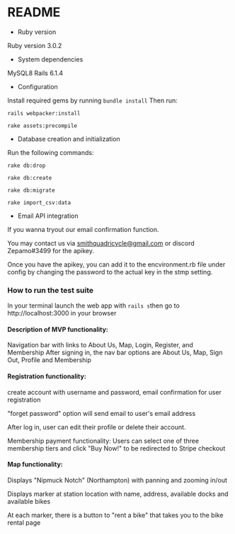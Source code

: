 # README

* Ruby version


Ruby version 3.0.2

* System dependencies


MySQL8
Rails 6.1.4

* Configuration

Install required gems by running ```bundle install```
Then run:

```
rails webpacker:install

rake assets:precompile
```


* Database creation and initialization

Run the following commands:
```
rake db:drop

rake db:create

rake db:migrate

rake import_csv:data

```
* Email API integration
<body>
If you wanna tryout our email confirmation function. 

You may contact us via smithquadricycle@gmail.com or discord Zepamo#3499 for the apikey. 

Once you have the apikey, you can add it to the encvironment.rb file under config by changing the password to the actual key in the stmp setting. 
  
</body>

<h3> How to run the test suite </h3>


In your terminal launch the web app with ```rails s```then go to http://localhost:3000 in your browser

<h4> Description of MVP functionality: </h4>


Navigation bar with links to About Us, Map, Login, Register, and Membership
After signing in, the nav bar options are About Us, Map, Sign Out, Profile and Membership 

<h4> Registration functionality: </h4>

create account with username and password, email confirmation for user registration 

"forget password" option will send email to user's email address

After log in, user can edit their profile or delete their account.

Membership payment functionality: Users can select one of three membership tiers and click "Buy Now!" to be redirected to Stripe checkout

<h4> Map functionality: </h4>
Displays "Nipmuck Notch" (Northampton) with panning and zooming in/out 

Displays marker at station location with name, address, available docks and available bikes

At each marker, there is a button to "rent a bike" that takes you to the bike rental page


